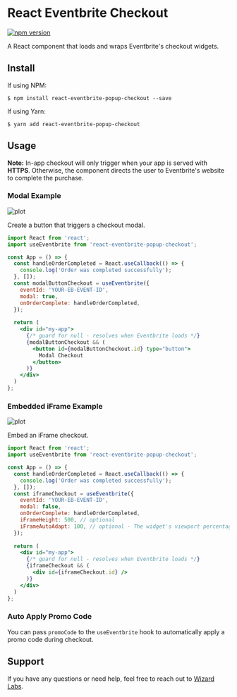 # React Eventbrite Checkout
[![npm version](https://badge.fury.io/js/react-eventbrite-popup-checkout.svg)](https://badge.fury.io/js/react-eventbrite-popup-checkout)

A React component that loads and wraps Eventbrite's checkout widgets.

## Install
If using NPM:
```
$ npm install react-eventbrite-popup-checkout --save
```

If using Yarn:
```
$ yarn add react-eventbrite-popup-checkout
```

## Usage
**Note:** In-app checkout will only trigger when your app is served with **HTTPS**. Otherwise, the component directs the user to Eventbrite's website to complete the purchase.

### Modal Example
![plot](./images/modal.gif)

Create a button that triggers a checkout modal.

```jsx
import React from 'react';
import useEventbrite from 'react-eventbrite-popup-checkout';

const App = () => {
  const handleOrderCompleted = React.useCallback(() => {
    console.log('Order was completed successfully');
  }, []);
  const modalButtonCheckout = useEventbrite({
    eventId: 'YOUR-EB-EVENT-ID',
    modal: true,
    onOrderComplete: handleOrderCompleted,
  });
  
  return (
    <div id="my-app">
      {/* guard for null - resolves when Eventbrite loads */}
      {modalButtonCheckout && (
        <button id={modalButtonCheckout.id} type="button">
          Modal Checkout
        </button>
      )}
    </div>
  )
};
```

### Embedded iFrame Example
![plot](./images/iframe.gif)

Embed an iFrame checkout.

```jsx
import React from 'react';
import useEventbrite from 'react-eventbrite-popup-checkout';

const App = () => {
  const handleOrderCompleted = React.useCallback(() => {
    console.log('Order was completed successfully');
  }, []);
  const iframeCheckout = useEventbrite({
    eventId: 'YOUR-EB-EVENT-ID',
    modal: false,
    onOrderComplete: handleOrderCompleted,
    iFrameHeight: 500, // optional
    iFrameAutoAdapt: 100, // optional - The widget's viewport percentage (between 75-100)
  });
  
  return (
    <div id="my-app">
      {/* guard for null - resolves when Eventbrite loads */}
      {iframeCheckout && (
        <div id={iframeCheckout.id} />
      )}
    </div>
  )
};
```

### Auto Apply Promo Code
You can pass `promoCode` to the `useEventbrite` hook to automatically apply a promo code during checkout.

## Support
If you have any questions or need help, feel free to reach out to [Wizard Labs](https://www.wizardlabs.com/).
